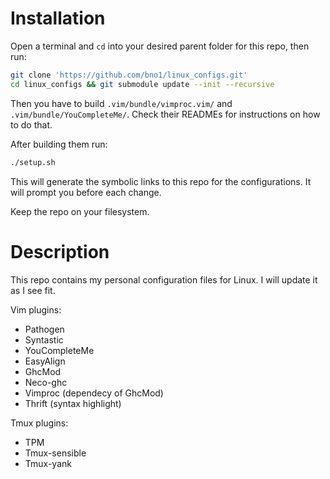 # Installation

Open a terminal and `cd` into your desired parent folder for this repo, then run:
```bash
git clone 'https://github.com/bno1/linux_configs.git'
cd linux_configs && git submodule update --init --recursive
```

Then you have to build `.vim/bundle/vimproc.vim/` and `.vim/bundle/YouCompleteMe/`.
Check their READMEs for instructions on how to do that.

After building them run:
```bash
./setup.sh
```
This will generate the symbolic links to this repo for the configurations.
It will prompt you before each change.

Keep the repo on your filesystem.

# Description

This repo contains my personal configuration files for Linux.
I will update it as I see fit.

Vim plugins:
  * Pathogen
  * Syntastic
  * YouCompleteMe
  * EasyAlign
  * GhcMod
  * Neco-ghc
  * Vimproc (dependecy of GhcMod)
  * Thrift (syntax highlight)

Tmux plugins:
  * TPM
  * Tmux-sensible
  * Tmux-yank
